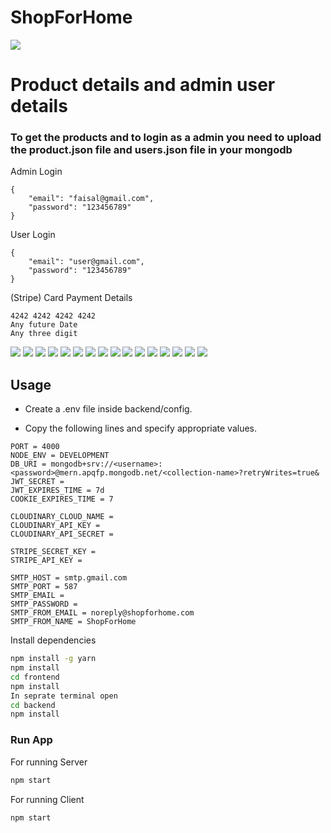 # ShopForHome


![](./screenshots/homepage.jpeg)


# Product details and admin user details

### To get the products and to login as a admin you need to upload the product.json file and users.json file in your mongodb 

Admin Login

```
{
    "email": "faisal@gmail.com",
    "password": "123456789"
}
```

User Login

```
{
    "email": "user@gmail.com",
    "password": "123456789"
}
```

(Stripe) Card Payment Details 

```
4242 4242 4242 4242
Any future Date
Any three digit
```
![](./screenshots/registerpage.jpeg)
![](./screenshots/Loginpage.jpeg)
![](./screenshots/profilepage.jpeg)
![](./screenshots/dashboard.jpeg)
![](./screenshots/createproduct.jpeg)
![](./screenshots/singleproductpage.jpeg)
![](./screenshots/salesreportpage.jpeg)
![](./screenshots/stockpage.jpeg)
![](./screenshots/cartpage.jpeg)
![](./screenshots/wishlistpage.jpeg)
![](./screenshots/orderspage.jpeg)
![](./screenshots/userspage.jpeg)
![](./screenshots/productpage.jpeg)
![](./screenshots/shippinginfo.jpeg)
![](./screenshots/paymentpage.jpeg)
![](./screenshots/ordersuccess.jpeg)



## Usage

- Create a .env file inside backend/config.

- Copy the following lines and specify appropriate values.

```
PORT = 4000
NODE_ENV = DEVELOPMENT
DB_URI = mongodb+srv://<username>:<password>@mern.apqfp.mongodb.net/<collection-name>?retryWrites=true&
JWT_SECRET =
JWT_EXPIRES_TIME = 7d
COOKIE_EXPIRES_TIME = 7

CLOUDINARY_CLOUD_NAME =
CLOUDINARY_API_KEY =
CLOUDINARY_API_SECRET =

STRIPE_SECRET_KEY =
STRIPE_API_KEY =

SMTP_HOST = smtp.gmail.com
SMTP_PORT = 587
SMTP_EMAIL =
SMTP_PASSWORD =
SMTP_FROM_EMAIL = noreply@shopforhome.com
SMTP_FROM_NAME = ShopForHome
```

Install dependencies

```bash
npm install -g yarn
npm install
cd frontend
npm install
In seprate terminal open
cd backend 
npm install
```

### Run App

For running Server

```bash
npm start
```

For running Client

```bash
npm start
```

